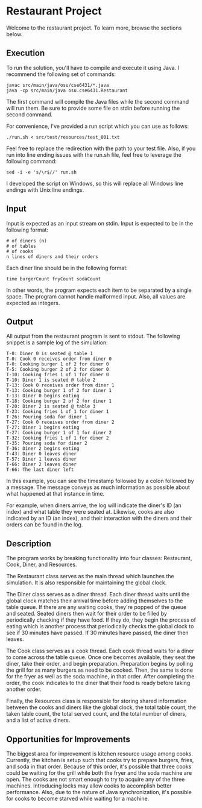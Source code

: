 # Restaurant Project

Welcome to the restaurant project. To learn more, browse the
sections below.

## Execution

To run the solution, you'll have to compile and execute it using Java. 
I recommend the following set of commands:

```shell
javac src/main/java/osu/cse6431/*.java
java -cp src/main/java osu.cse6431.Restaurant
```

The first command will compile the Java files while the second command
will run them. Be sure to provide some file on stdin before running
the second command.

For convenience, I've provided a run script which you can use as follows:

```shell
./run.sh < src/test/resources/test_001.txt
```

Feel free to replace the redirection with the path to your test file.
Also, if you run into line ending issues with the run.sh file, feel
free to leverage the following command:

```shell
sed -i -e 's/\r$//' run.sh
```

I developed the script on Windows, so this will replace all Windows
line endings with Unix line endings.

## Input

Input is expected as an input stream on stdin. Input is expected
to be in the following format:

```text
# of diners (n)
# of tables
# of cooks
n lines of diners and their orders
```

Each diner line should be in the following format:

```text
time burgerCount fryCount sodaCount
```

In other words, the program expects each item to be
separated by a single space. The program cannot handle
malformed input. Also, all values are expected as integers.

## Output

All output from the restaurant program is sent to stdout.
The following snippet is a sample log of the simulation:

```text
T-0: Diner 0 is seated @ table 1
T-0: Cook 0 receives order from diner 0
T-0: Cooking burger 1 of 2 for diner 0
T-5: Cooking burger 2 of 2 for diner 0
T-10: Cooking fries 1 of 1 for diner 0
T-10: Diner 1 is seated @ table 2
T-13: Cook 0 receives order from diner 1
T-13: Cooking burger 1 of 2 for diner 1
T-13: Diner 0 begins eating
T-18: Cooking burger 2 of 2 for diner 1
T-20: Diner 2 is seated @ table 3
T-23: Cooking fries 1 of 1 for diner 1
T-26: Pouring soda for diner 1
T-27: Cook 0 receives order from diner 2
T-27: Diner 1 begins eating
T-27: Cooking burger 1 of 1 for diner 2
T-32: Cooking fries 1 of 1 for diner 2
T-35: Pouring soda for diner 2
T-36: Diner 2 begins eating
T-43: Diner 0 leaves diner
T-57: Diner 1 leaves diner
T-66: Diner 2 leaves diner
T-66: The last diner left
```

In this example, you can see the timestamp followed by a colon
followed by a message. The message conveys as much information 
as possible about what happened at that instance in time.

For example, when diners arrive, the log will indicate the diner's
ID (an index) and what table they were seated at. Likewise, cooks
are also indicated by an ID (an index), and their interaction with
the diners and their orders can be found in the log.

## Description

The program works by breaking functionality into four classes: Restaurant,
Cook, Diner, and Resources. 

The Restaurant class serves as the main thread which launches the simulation. 
It is also responsible for maintaining the global clock.

The Diner class serves as a diner thread. Each diner thread waits until the
global clock matches their arrival time before adding themselves to the table
queue. If there are any waiting cooks, they're popped of the queue and seated.
Seated diners then wait for their order to be filled by periodically checking
if they have food. If they do, they begin the process of eating which is
another process that periodically checks the global clock to see if 30 minutes
have passed. If 30 minutes have passed, the diner then leaves. 

The Cook class serves as a cook thread. Each cook thread waits for a diner to
come across the table queue. Once one becomes available, they seat the diner,
take their order, and begin preparation. Preparation begins by polling the
grill for as many burgers as need to be cooked. Then, the same is done for 
the fryer as well as the soda machine, in that order. After completing the
order, the cook indicates to the diner that their food is ready before
taking another order.

Finally, the Resources class is responsible for storing shared information
between the cooks and diners like the global clock, the total table count,
the taken table count, the total served count, and the total number of
diners, and a list of active diners.

## Opportunities for Improvements

The biggest area for improvement is kitchen resource usage among cooks.
Currently, the kitchen is setup such that cooks try to prepare burgers, fries,
and soda in that order. Because of this order, it's possible that three cooks 
could be waiting for the grill while both the fryer and the soda machine are 
open. The cooks are not smart enough to try to acquire any of the three machines. 
Introducing locks may allow cooks to accomplish better performance. Also, due 
to the nature of Java synchronization, it's possible for cooks to become starved 
while waiting for a machine. 
